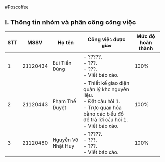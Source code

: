 #Poscoffee
## I. Thông tin nhóm và phân công công việc
|STT|MSSV|Họ tên|Công việc được giao|Mức độ hoàn thành|
|---|-----|---------|---------------|-----|
|1|21120434|Bùi Tiến Dũng|- ?????.<br>- ???. <br>- ???.<br>- Viết báo cáo.|100%
|2|21120443|Phạm Thế Duyệt|- Thiết kế giao diện quản lý kho nguyên liệu.<br>- Đặt câu hỏi 1. <br>- Trực quan hóa bằng các biểu đồ để trả lời câu hỏi 1.<br>- Viết báo cáo.|100%
|3|21120480|Nguyễn Võ Nhật Huy|- ?????.<br>- ???. <br>- ???.<br>- Viết báo cáo.|100%
